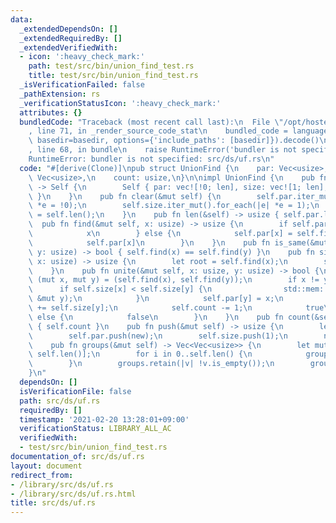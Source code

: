 ```yaml
---
data:
  _extendedDependsOn: []
  _extendedRequiredBy: []
  _extendedVerifiedWith:
  - icon: ':heavy_check_mark:'
    path: test/src/bin/union_find_test.rs
    title: test/src/bin/union_find_test.rs
  _isVerificationFailed: false
  _pathExtension: rs
  _verificationStatusIcon: ':heavy_check_mark:'
  attributes: {}
  bundledCode: "Traceback (most recent call last):\n  File \"/opt/hostedtoolcache/Python/3.9.4/x64/lib/python3.9/site-packages/onlinejudge_verify/documentation/build.py\"\
    , line 71, in _render_source_code_stat\n    bundled_code = language.bundle(stat.path,\
    \ basedir=basedir, options={'include_paths': [basedir]}).decode()\n  File \"/opt/hostedtoolcache/Python/3.9.4/x64/lib/python3.9/site-packages/onlinejudge_verify/languages/user_defined.py\"\
    , line 68, in bundle\n    raise RuntimeError('bundler is not specified: {}'.format(path.as_posix()))\n\
    RuntimeError: bundler is not specified: src/ds/uf.rs\n"
  code: "#[derive(Clone)]\npub struct UnionFind {\n    par: Vec<usize>,\n    size:\
    \ Vec<usize>,\n    count: usize,\n}\n\nimpl UnionFind {\n    pub fn new(len: usize)\
    \ -> Self {\n        Self { par: vec![!0; len], size: vec![1; len], count: len\
    \ }\n    }\n    pub fn clear(&mut self) {\n        self.par.iter_mut().for_each(|e|\
    \ *e = !0);\n        self.size.iter_mut().for_each(|e| *e = 1);\n        self.count\
    \ = self.len();\n    }\n    pub fn len(&self) -> usize { self.par.len() }\n  \
    \  pub fn find(&mut self, x: usize) -> usize {\n        if self.par[x] == !0 {\n\
    \            x\n        } else {\n            self.par[x] = self.find(self.par[x]);\n\
    \            self.par[x]\n        }\n    }\n    pub fn is_same(&mut self, x: usize,\
    \ y: usize) -> bool { self.find(x) == self.find(y) }\n    pub fn size(&mut self,\
    \ x: usize) -> usize {\n        let root = self.find(x);\n        self.size[root]\n\
    \    }\n    pub fn unite(&mut self, x: usize, y: usize) -> bool {\n        let\
    \ (mut x, mut y) = (self.find(x), self.find(y));\n        if x != y {\n      \
    \      if self.size[x] < self.size[y] {\n                std::mem::swap(&mut x,\
    \ &mut y);\n            }\n            self.par[y] = x;\n            self.size[x]\
    \ += self.size[y];\n            self.count -= 1;\n            true\n        }\
    \ else {\n            false\n        }\n    }\n    pub fn count(&self) -> usize\
    \ { self.count }\n    pub fn push(&mut self) -> usize {\n        let new = self.len();\n\
    \        self.par.push(new);\n        self.size.push(1);\n        new\n    }\n\
    \    pub fn groups(&mut self) -> Vec<Vec<usize>> {\n        let mut groups = vec![Vec::new();\
    \ self.len()];\n        for i in 0..self.len() {\n            groups[self.find(i)].push(i);\n\
    \        }\n        groups.retain(|v| !v.is_empty());\n        groups\n    }\n\
    }\n"
  dependsOn: []
  isVerificationFile: false
  path: src/ds/uf.rs
  requiredBy: []
  timestamp: '2021-02-20 13:28:01+09:00'
  verificationStatus: LIBRARY_ALL_AC
  verifiedWith:
  - test/src/bin/union_find_test.rs
documentation_of: src/ds/uf.rs
layout: document
redirect_from:
- /library/src/ds/uf.rs
- /library/src/ds/uf.rs.html
title: src/ds/uf.rs
---
```

